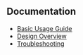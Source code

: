## Documentation

* [Basic Usage Guide](BasicUsage)
* [Design Overview](DesignOverview)
* [Troubleshooting](Troubleshooting)